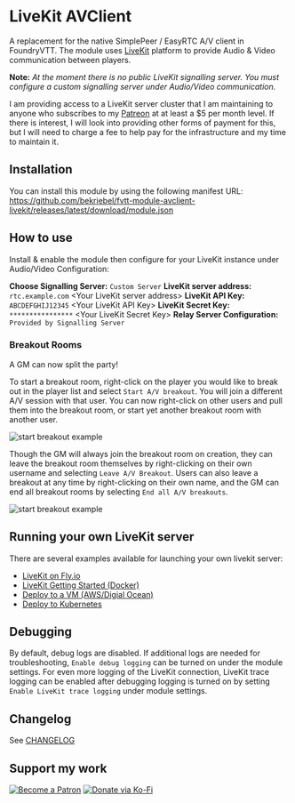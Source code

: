 # LiveKit AVClient

A replacement for the native SimplePeer / EasyRTC A/V client in FoundryVTT. The module uses [LiveKit](https://livekit.io/) platform to provide Audio & Video communication between players.

**Note:** _At the moment there is no public LiveKit signalling server. You must configure a custom signalling server under Audio/Video communication._

I am providing access to a LiveKit server cluster that I am maintaining to anyone who subscribes to my [Patreon](https://www.patreon.com/bekit) at at least a $5 per month level. If there is interest, I will look into providing other forms of payment for this, but I will need to charge a fee to help pay for the infrastructure and my time to maintain it.

## Installation

You can install this module by using the following manifest URL: https://github.com/bekriebel/fvtt-module-avclient-livekit/releases/latest/download/module.json

## How to use

Install & enable the module then configure for your LiveKit instance under Audio/Video Configuration:

**Choose Signalling Server:** `Custom Server`
**LiveKit server address:** `rtc.example.com` \<Your LiveKit server address\>
**LiveKit API Key:** `ABCDEFGHIJ12345` \<Your LiveKit API Key>
**LiveKit Secret Key:** `****************` \<Your LiveKit Secret Key\>
**Relay Server Configuration:** `Provided by Signalling Server`

### **Breakout Rooms**

A GM can now split the party!

To start a breakout room, right-click on the player you would like to break out in the player list and select `Start A/V breakout`. You will join a different A/V session with that user. You can now right-click on other users and pull them into the breakout room, or start yet another breakout room with another user.

![start breakout example](https://raw.githubusercontent.com/bekriebel/fvtt-module-avclient-livekit/main/images/example_start-breakout.png)

Though the GM will always join the breakout room on creation, they can leave the breakout room themselves by right-clicking on their own username and selecting `Leave A/V Breakout`. Users can also leave a breakout at any time by right-clicking on their own name, and the GM can end all breakout rooms by selecting `End all A/V breakouts`.

![start breakout example](https://raw.githubusercontent.com/bekriebel/fvtt-module-avclient-livekit/main/images/example_end-breakout.png)

## Running your own LiveKit server

There are several examples available for launching your own livekit server:

- [LiveKit on Fly.io](https://github.com/bekriebel/livekit-flydotio)
- [LiveKit Getting Started (Docker)](https://docs.livekit.io/guides/getting-started)
- [Deploy to a VM (AWS/Digial Ocean)](https://docs.livekit.io/deploy/vm)
- [Deploy to Kubernetes](https://docs.livekit.io/deploy/kubernetes)

## Debugging

By default, debug logs are disabled. If additional logs are needed for troubleshooting, `Enable debug logging` can be turned on under the module settings. For even more logging of the LiveKit connection, LiveKit trace logging can be enabled after debugging logging is turned on by setting `Enable LiveKit trace logging` under module settings.

## Changelog

See [CHANGELOG](/CHANGELOG.md)

## Support my work

[![Become a Patron](https://img.shields.io/badge/support-patreon-orange.svg?logo=patreon)](https://www.patreon.com/bekit)
[![Donate via Ko-Fi](https://img.shields.io/badge/donate-ko--fi-red.svg?logo=ko-fi)](https://ko-fi.com/bekit)

